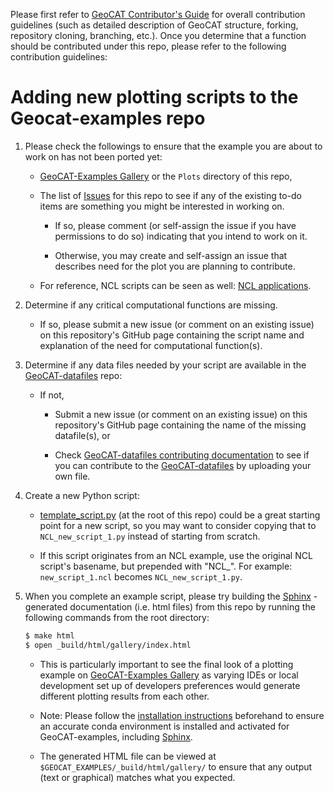 Please first refer to [GeoCAT Contributor's Guide](https://geocat.ucar.edu/pages/contributing.html) for overall 
contribution guidelines (such as detailed description of GeoCAT structure, forking, repository cloning, 
branching, etc.). Once you determine that a function should be contributed under this repo, please refer to the 
following contribution guidelines:


# Adding new plotting scripts to the Geocat-examples repo

1. Please check the followings to ensure that the example you are about to work on has not been ported yet:
    
    - [GeoCAT-Examples Gallery](https://geocat-examples.readthedocs.io/en/latest/) or 
    the `Plots` directory of this repo,
    
    - The list of [Issues](https://github.com/NCAR/GeoCAT-examples/issues) for this repo to see if any of 
    the existing to-do items are something you might be interested in working on. 
        
        - If so, please comment (or self-assign the issue if you have permissions to do so) indicating that 
        you intend to work on it.
        
        - Otherwise, you may create and self-assign an issue that describes need for the plot you are planning 
        to contribute.
    
    - For reference, NCL scripts can be seen as well: [NCL applications](http://ncl.ucar.edu/Applications/).

2. Determine if any critical computational functions are missing. 
    
    - If so, please submit a new issue (or comment on an existing issue) on this repository's GitHub page 
    containing the script name and explanation of the need for computational function(s).

3. Determine if any data files needed by your script are available in the 
[GeoCAT-datafiles](https://github.com/NCAR/GeoCAT-datafiles) repo:

    - If not,
    
        - Submit a new issue (or comment on an existing issue) on this repository's GitHub page containing 
        the name of the missing datafile(s), or
        
        - Check [GeoCAT-datafiles contributing documentation](https://github.com/NCAR/geocat-datafiles/blob/contribuotr_updates/CONTRIBUTING.md)
        to see if you can contribute to the [GeoCAT-datafiles](https://github.com/NCAR/geocat-datafiles) by 
        uploading your own file. 

4. Create a new Python script: 

    - [template_script.py](https://github.com/NCAR/GeoCAT-examples/blob/master/template_script.py) 
    (at the root of this repo) could be a great starting point for a new script, so you may want to 
    consider copying that to `NCL_new_script_1.py` instead of starting from scratch.
    
    - If this script originates from an NCL example, use the original NCL script's basename, 
     but prepended with "NCL_". For example: `new_script_1.ncl` becomes `NCL_new_script_1.py`.

5. When you complete an example script, please try building the 
[Sphinx](https://www.sphinx-doc.org/en/master/) -generated documentation (i.e. html files) 
from this repo by running the following commands from the root directory:

   ```bash 
   $ make html
   $ open _build/html/gallery/index.html
   ```
   
   - This is particularly important to see the final look of a plotting example on 
   [GeoCAT-Examples Gallery](https://geocat-examples.readthedocs.io) as varying IDEs or local development set up of 
   developers preferences would generate different plotting results from each other.
   
   - Note: Please follow the [installation instructions](https://github.com/NCAR/geocat-examples/INSTALLATION.md) 
   beforehand to ensure an accurate conda environment is installed and activated for GeoCAT-examples, including 
   [Sphinx](https://www.sphinx-doc.org/en/master/).
   
   - The generated HTML file can be viewed at `$GEOCAT_EXAMPLES/_build/html/gallery/` to ensure that 
   any output (text or graphical) matches what you expected.